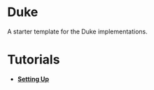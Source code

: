 # Duke
A starter template for the Duke implementations.

# Tutorials
* [**Setting Up**](tutorials/settingUp.md)

